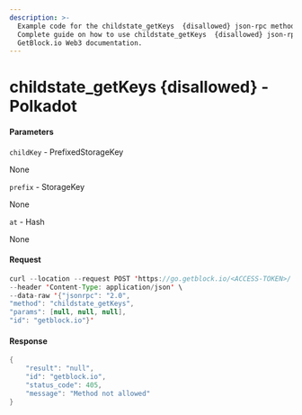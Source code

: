 ```yaml
---
description: >-
  Example code for the childstate_getKeys  {disallowed} json-rpc method.
  Сomplete guide on how to use childstate_getKeys  {disallowed} json-rpc in
  GetBlock.io Web3 documentation.
---
```


# childstate\_getKeys {disallowed} - Polkadot

#### Parameters

`childKey` - PrefixedStorageKey

None

`prefix` - StorageKey

None

`at` - Hash

None

#### Request

```java
curl --location --request POST 'https://go.getblock.io/<ACCESS-TOKEN>/' \
--header 'Content-Type: application/json' \
--data-raw '{"jsonrpc": "2.0",
"method": "childstate_getKeys",
"params": [null, null, null],
"id": "getblock.io"}'
```

#### Response

```java
{
    "result": "null",
    "id": "getblock.io",
    "status_code": 405,
    "message": "Method not allowed"
}
```
